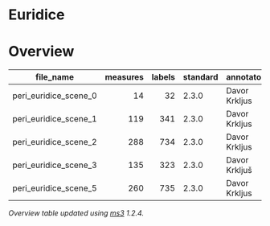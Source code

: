 # Euridice


# Overview
|      file_name      |measures|labels|standard| annotators  |reviewers|
|---------------------|-------:|-----:|--------|-------------|---------|
|peri_euridice_scene_0|      14|    32|2.3.0   |Davor Krkljus|ST       |
|peri_euridice_scene_1|     119|   341|2.3.0   |Davor Krkljus|ST       |
|peri_euridice_scene_2|     288|   734|2.3.0   |Davor Krkljus|ST       |
|peri_euridice_scene_3|     135|   323|2.3.0   |Davor Krkljuš|ST       |
|peri_euridice_scene_5|     260|   735|2.3.0   |Davor Krkljus|ST       |


*Overview table updated using [ms3](https://johentsch.github.io/ms3/) 1.2.4.*
